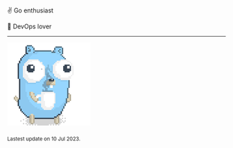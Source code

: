 :v: Go enthusiast

:muscle: DevOps lover

---

![Image alt text](/images/gopher_with_coffee.gif)


<sub>Lastest update on 10 Jul 2023.</sub>
